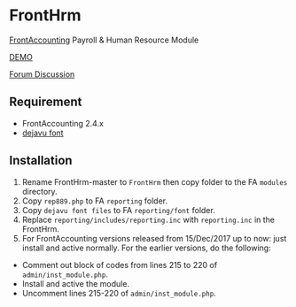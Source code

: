 # FrontHrm
[FrontAccounting](http://frontaccounting.com/) Payroll & Human Resource Module

[DEMO](http://notrinos.webstarterz.com/act)

[Forum Discussion](http://frontaccounting.com/punbb/viewtopic.php?id=6860)


Requirement
-----------
- FrontAccounting 2.4.x
- [dejavu font](http://frontaccounting.com/wb3/modules/download_gallery/dlc.php?file=57)

Installation
------------
1. Rename FrontHrm-master to `FrontHrm` then copy folder to the FA `modules` directory.
2. Copy `rep889.php` to FA `reporting` folder.
3. Copy `dejavu font files` to FA `reporting/font` folder.
4. Replace `reporting/includes/reporting.inc` with `reporting.inc` in the FrontHrm.
5. For FrontAccounting versions released from 15/Dec/2017 up to now: just install and active normally. For the earlier versions, do the following:

- Comment out block of codes from lines 215 to 220 of `admin/inst_module.php`.
- Install and active the module.
- Uncomment lines 215-220 of `admin/inst_module.php`.
